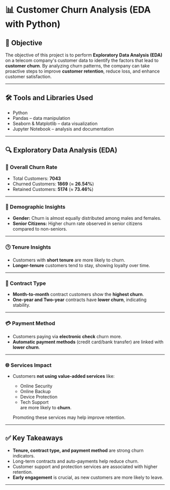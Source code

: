 # 📊 Customer Churn Analysis (EDA with Python)

## 🎯 Objective

The objective of this project is to perform **Exploratory Data Analysis (EDA)** on a telecom company's customer data to identify the factors that lead to **customer churn**. By analyzing churn patterns, the company can take proactive steps to improve **customer retention**, reduce loss, and enhance customer satisfaction.

---

## 🛠️ Tools and Libraries Used

- Python
- Pandas – data manipulation
- Seaborn & Matplotlib – data visualization
- Jupyter Notebook – analysis and documentation

---

## 🔍 Exploratory Data Analysis (EDA)

### 📌 Overall Churn Rate
- Total Customers: **7043**
- Churned Customers: **1869** (≈ **26.54%**)
- Retained Customers: **5174** (≈ **73.46%**)

---

### 👤 Demographic Insights
- **Gender:** Churn is almost equally distributed among males and females.
- **Senior Citizens:** Higher churn rate observed in senior citizens compared to non-seniors.

---

### 🕒 Tenure Insights
- Customers with **short tenure** are more likely to churn.
- **Longer-tenure** customers tend to stay, showing loyalty over time.

---

### 📄 Contract Type
- **Month-to-month** contract customers show the **highest churn**.
- **One-year and Two-year** contracts have **lower churn**, indicating stability.

---

### 💳 Payment Method
- Customers paying via **electronic check** churn more.
- **Automatic payment methods** (credit card/bank transfer) are linked with **lower churn**.

---

### 🌐 Services Impact
- Customers **not using value-added services** like:
  - Online Security
  - Online Backup
  - Device Protection
  - Tech Support  
  are more likely to **churn**.
  
  Promoting these services may help improve retention.

---

## ✅ Key Takeaways

- **Tenure, contract type, and payment method** are strong churn indicators.
- Long-term contracts and auto-payments help reduce churn.
- Customer support and protection services are associated with higher retention.
- **Early engagement** is crucial, as new customers are more likely to leave.

---
